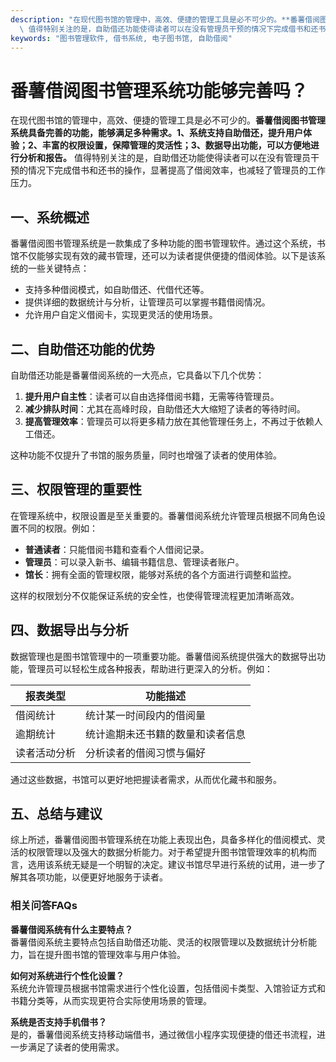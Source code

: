 ```yaml
---
description: "在现代图书馆的管理中，高效、便捷的管理工具是必不可少的。**番薯借阅图书管理系统具备完善的功能，能够满足多种需求。1、系统支持自助借还，提升用户体验；2、丰富的权限设置，保障管理的灵活性；3、数据导出功能，可以方便地进行分析和报告。**\
  \ 值得特别关注的是，自助借还功能使得读者可以在没有管理员干预的情况下完成借书和还书的操作，显著提高了借阅效率，也减轻了管理员的工作压力。"
keywords: "图书管理软件, 借书系统, 电子图书馆, 自助借阅"
---
```

# 番薯借阅图书管理系统功能够完善吗？

在现代图书馆的管理中，高效、便捷的管理工具是必不可少的。**番薯借阅图书管理系统具备完善的功能，能够满足多种需求。1、系统支持自助借还，提升用户体验；2、丰富的权限设置，保障管理的灵活性；3、数据导出功能，可以方便地进行分析和报告。** 值得特别关注的是，自助借还功能使得读者可以在没有管理员干预的情况下完成借书和还书的操作，显著提高了借阅效率，也减轻了管理员的工作压力。

## **一、系统概述**

番薯借阅图书管理系统是一款集成了多种功能的图书管理软件。通过这个系统，书馆不仅能够实现有效的藏书管理，还可以为读者提供便捷的借阅体验。以下是该系统的一些关键特点：

- 支持多种借阅模式，如自助借还、代借代还等。
- 提供详细的数据统计与分析，让管理员可以掌握书籍借阅情况。
- 允许用户自定义借阅卡，实现更灵活的使用场景。

## **二、自助借还功能的优势**

自助借还功能是番薯借阅系统的一大亮点，它具备以下几个优势：

1. **提升用户自主性**：读者可以自由选择借阅书籍，无需等待管理员。
2. **减少排队时间**：尤其在高峰时段，自助借还大大缩短了读者的等待时间。
3. **提高管理效率**：管理员可以将更多精力放在其他管理任务上，不再过于依赖人工借还。

这种功能不仅提升了书馆的服务质量，同时也增强了读者的使用体验。

## **三、权限管理的重要性**

在管理系统中，权限设置是至关重要的。番薯借阅系统允许管理员根据不同角色设置不同的权限。例如：

- **普通读者**：只能借阅书籍和查看个人借阅记录。
- **管理员**：可以录入新书、编辑书籍信息、管理读者账户。
- **馆长**：拥有全面的管理权限，能够对系统的各个方面进行调整和监控。

这样的权限划分不仅能保证系统的安全性，也使得管理流程更加清晰高效。

## **四、数据导出与分析**

数据管理也是图书馆管理中的一项重要功能。番薯借阅系统提供强大的数据导出功能，管理员可以轻松生成各种报表，帮助进行更深入的分析。例如：

| 报表类型     | 功能描述                           |
|--------------|------------------------------------|
| 借阅统计     | 统计某一时间段内的借阅量         |
| 逾期统计     | 统计逾期未还书籍的数量和读者信息 |
| 读者活动分析 | 分析读者的借阅习惯与偏好         |

通过这些数据，书馆可以更好地把握读者需求，从而优化藏书和服务。

## **五、总结与建议**

综上所述，番薯借阅图书管理系统在功能上表现出色，具备多样化的借阅模式、灵活的权限管理以及强大的数据分析能力。对于希望提升图书馆管理效率的机构而言，选用该系统无疑是一个明智的决定。建议书馆尽早进行系统的试用，进一步了解其各项功能，以便更好地服务于读者。

### 相关问答FAQs

**番薯借阅系统有什么主要特点？**  
番薯借阅系统主要特点包括自助借还功能、灵活的权限管理以及数据统计分析能力，旨在提升图书馆的管理效率与用户体验。

**如何对系统进行个性化设置？**  
系统允许管理员根据书馆需求进行个性化设置，包括借阅卡类型、入馆验证方式和书籍分类等，从而实现更符合实际使用场景的管理。

**系统是否支持手机借书？**  
是的，番薯借阅系统支持移动端借书，通过微信小程序实现便捷的借还书流程，进一步满足了读者的使用需求。

